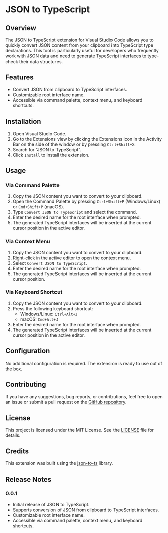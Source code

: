 # JSON to TypeScript

## Overview

The JSON to TypeScript extension for Visual Studio Code allows you to quickly convert JSON content from your clipboard into TypeScript type declarations. This tool is particularly useful for developers who frequently work with JSON data and need to generate TypeScript interfaces to type-check their data structures.

## Features

- Convert JSON from clipboard to TypeScript interfaces.
- Customizable root interface name.
- Accessible via command palette, context menu, and keyboard shortcuts.

## Installation

1. Open Visual Studio Code.
2. Go to the Extensions view by clicking the Extensions icon in the Activity Bar on the side of the window or by pressing `Ctrl+Shift+X`.
3. Search for "JSON to TypeScript".
4. Click `Install` to install the extension.

## Usage

### Via Command Palette

1. Copy the JSON content you want to convert to your clipboard.
2. Open the Command Palette by pressing `Ctrl+Shift+P` (Windows/Linux) or `Cmd+Shift+P` (macOS).
3. Type `Convert JSON to TypeScript` and select the command.
4. Enter the desired name for the root interface when prompted.
5. The generated TypeScript interfaces will be inserted at the current cursor position in the active editor.

### Via Context Menu

1. Copy the JSON content you want to convert to your clipboard.
2. Right-click in the active editor to open the context menu.
3. Select `Convert JSON to TypeScript`.
4. Enter the desired name for the root interface when prompted.
5. The generated TypeScript interfaces will be inserted at the current cursor position.

### Via Keyboard Shortcut

1. Copy the JSON content you want to convert to your clipboard.
2. Press the following keyboard shortcut:
   - Windows/Linux: `Ctrl+Alt+J`
   - macOS: `Cmd+Alt+J`
3. Enter the desired name for the root interface when prompted.
4. The generated TypeScript interfaces will be inserted at the current cursor position in the active editor.

## Configuration

No additional configuration is required. The extension is ready to use out of the box.

## Contributing

If you have any suggestions, bug reports, or contributions, feel free to open an issue or submit a pull request on the [GitHub repository](https://github.com/GDYG/json-to-ts).

## License

This project is licensed under the MIT License. See the [LICENSE](LICENSE) file for details.

## Credits

This extension was built using the [json-to-ts](https://www.npmjs.com/package/json-to-ts) library.

## Release Notes

### 0.0.1

- Initial release of JSON to TypeScript.
- Supports conversion of JSON from clipboard to TypeScript interfaces.
- Customizable root interface name.
- Accessible via command palette, context menu, and keyboard shortcuts.
